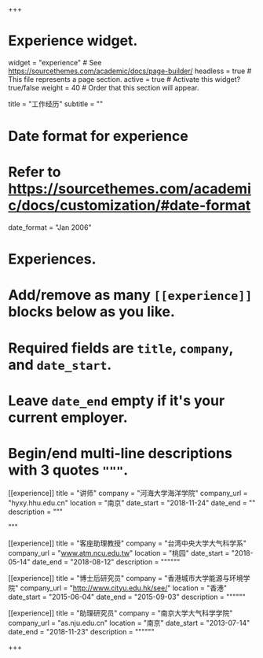 +++
# Experience widget.
widget = "experience"  # See https://sourcethemes.com/academic/docs/page-builder/
headless = true  # This file represents a page section.
active = true  # Activate this widget? true/false
weight = 40  # Order that this section will appear.

title = "工作经历"
subtitle = ""

# Date format for experience
#   Refer to https://sourcethemes.com/academic/docs/customization/#date-format
date_format = "Jan 2006"

# Experiences.
#   Add/remove as many `[[experience]]` blocks below as you like.
#   Required fields are `title`, `company`, and `date_start`.
#   Leave `date_end` empty if it's your current employer.
#   Begin/end multi-line descriptions with 3 quotes `"""`.
[[experience]]
  title = "讲师"
  company = "河海大学海洋学院"
  company_url = "hyxy.hhu.edu.cn"
  location = "南京"
  date_start = "2018-11-24"
  date_end = ""
  description = """
  <!-- Responsibilities include:
  
  * Analysing
  * Modelling
  * Deploying -->
  """

[[experience]]
  title = "客座助理教授"
  company = "台湾中央大学大气科学系"
  company_url = "www.atm.ncu.edu.tw"
  location = "桃园"
  date_start = "2018-05-14"
  date_end = "2018-08-12"
  description = """"""

[[experience]]
  title = "博士后研究员"
  company = "香港城市大学能源与环境学院"
  company_url = "http://www.cityu.edu.hk/see/"
  location = "香港"
  date_start = "2015-06-04"
  date_end = "2015-09-03"
  description = """"""

[[experience]]
  title = "助理研究员"
  company = "南京大学大气科学学院"
  company_url = "as.nju.edu.cn"
  location = "南京"
  date_start = "2013-07-14"
  date_end = "2018-11-23"
  description = """"""

+++

